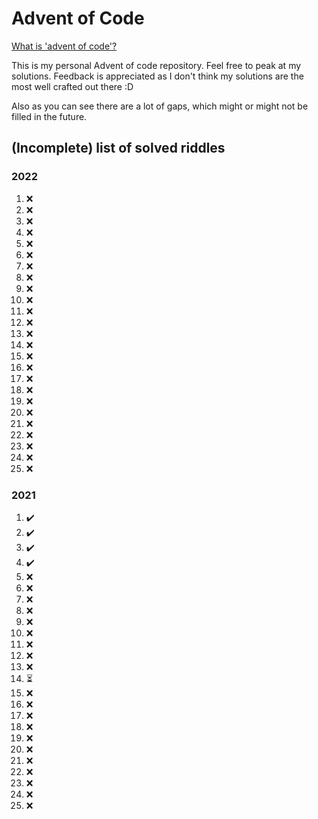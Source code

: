 # Advent of Code
[What is 'advent of code'?](https://adventofcode.com/)

This is my personal Advent of code repository. Feel free to peak at my solutions. Feedback is appreciated as I don't think my solutions are the most well crafted out there :D

Also as you can see there are a lot of gaps, which might or might not be filled in the future.

## (Incomplete) list of solved riddles

### 2022

1. ❌
2. ❌
3. ❌
4. ❌
5. ❌
6. ❌
7. ❌
8. ❌
9. ❌
10. ❌
11. ❌
12. ❌
13. ❌
14. ❌
15. ❌
16. ❌
17. ❌
18. ❌
19. ❌
20. ❌
21. ❌
22. ❌
23. ❌
24. ❌
25. ❌

### 2021

1. ✔️
2. ✔️
3. ✔️
4. ✔️
5. ❌
6. ❌
7. ❌
8. ❌
9. ❌
10. ❌
11. ❌
12. ❌
13. ❌
14. ⏳
15. ❌
16. ❌
17. ❌
18. ❌
19. ❌
20. ❌
21. ❌
22. ❌
23. ❌
24. ❌
25. ❌

